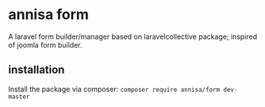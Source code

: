 # annisa form
A laravel form builder/manager based on laravelcollective package; inspired of joomla form builder.

## installation

Install the package via composer: `composer require annisa/form dev-master` 
